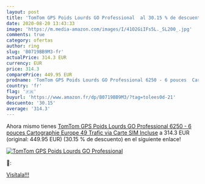 ```yaml
---
layout: post
title: 'TomTom GPS Poids Lourds GO Professional  al 30.15 % de descuento'
date: 2020-08-20 13:43:33
image: 'https://m.media-amazon.com/images/I/41O2GiIFs5L._SL200_.jpg'
comments: true
category: ofertas
author: ring
slug: 'B0719BB9M3-fr'
actualPrice: 314.3 EUR
currency: EUR
price: 314.3
comparePrice: 449.95 EUR
prodname: 'TomTom GPS Poids Lourds GO Professional 6250 - 6 pouces  Cartographie Europe 49  Trafic via Carte SIM Incluse'
country: 'fr'
flag: '🇫🇷'
buyurl: 'https://www.amazon.fr/dp/B0719BB9M3/?tag=tolees0d-21'
descuento: '30.15'
average: '314.3'
---
```


Ahora mismo tienes [TomTom GPS Poids Lourds GO Professional 6250 - 6 pouces  Cartographie Europe 49  Trafic via Carte SIM Incluse](https://www.amazon.fr/dp/B0719BB9M3/?tag=tolees0d-21) a 314.3 EUR (original: 449.95 EUR) (30.15 %  de descuento) en el siguiente enlace!

[![TomTom GPS Poids Lourds GO Professional ](https://m.media-amazon.com/images/I/41O2GiIFs5L._SL200_.jpg)](https://www.amazon.fr/dp/B0719BB9M3/?tag=tolees0d-21)

🔎:


[Visítala!!!](https://www.amazon.fr/dp/B0719BB9M3/?tag=tolees0d-21)
